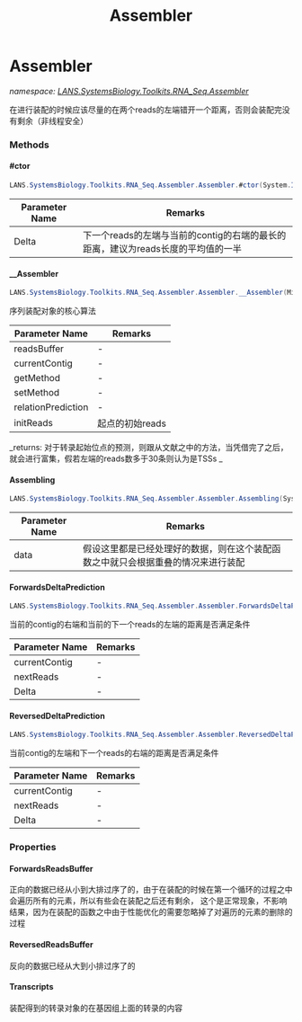 ﻿---
title: Assembler
---

# Assembler
_namespace: [LANS.SystemsBiology.Toolkits.RNA_Seq.Assembler](N-LANS.SystemsBiology.Toolkits.RNA_Seq.Assembler.html)_

在进行装配的时候应该尽量的在两个reads的左端错开一个距离，否则会装配完没有剩余（非线程安全）

### Methods

#### #ctor
```csharp
LANS.SystemsBiology.Toolkits.RNA_Seq.Assembler.Assembler.#ctor(System.Int32)
```


|Parameter Name|Remarks|
|--------------|-------|
|Delta|下一个reads的左端与当前的contig的右端的最长的距离，建议为reads长度的平均值的一半|


#### __Assembler
```csharp
LANS.SystemsBiology.Toolkits.RNA_Seq.Assembler.Assembler.__Assembler(Microsoft.VisualBasic.List{Microsoft.VisualBasic.Parallel.GroupListNode{LANS.SystemsBiology.SequenceModel.NucleotideModels.Contig,System.Int64}}@,LANS.SystemsBiology.ComponentModel.Loci.NucleotideLocation,LANS.SystemsBiology.Toolkits.RNA_Seq.Assembler.Assembler.getMethod,LANS.SystemsBiology.Toolkits.RNA_Seq.Assembler.Assembler.setMethod,LANS.SystemsBiology.ComponentModel.Loci.SegmentRelationships,System.Int32,LANS.SystemsBiology.Toolkits.RNA_Seq.Assembler.Assembler.DeltaPrediction,System.Int32)
```
序列装配对象的核心算法

|Parameter Name|Remarks|
|--------------|-------|
|readsBuffer|-|
|currentContig|-|
|getMethod|-|
|setMethod|-|
|relationPrediction|-|
|initReads|起点的初始reads|

_returns: 
 对于转录起始位点的预测，则跟从文献之中的方法，当凭借完了之后，就会进行富集，假若左端的reads数多于30条则认为是TSSs
 _

#### Assembling
```csharp
LANS.SystemsBiology.Toolkits.RNA_Seq.Assembler.Assembler.Assembling(System.Collections.Generic.IEnumerable{LANS.SystemsBiology.SequenceModel.NucleotideModels.Contig})
```


|Parameter Name|Remarks|
|--------------|-------|
|data|假设这里都是已经处理好的数据，则在这个装配函数之中就只会根据重叠的情况来进行装配|


#### ForwardsDeltaPrediction
```csharp
LANS.SystemsBiology.Toolkits.RNA_Seq.Assembler.Assembler.ForwardsDeltaPrediction(LANS.SystemsBiology.ComponentModel.Loci.NucleotideLocation,LANS.SystemsBiology.ComponentModel.Loci.NucleotideLocation,System.Int32)
```
当前的contig的右端和当前的下一个reads的左端的距离是否满足条件

|Parameter Name|Remarks|
|--------------|-------|
|currentContig|-|
|nextReads|-|
|Delta|-|


#### ReversedDeltaPrediction
```csharp
LANS.SystemsBiology.Toolkits.RNA_Seq.Assembler.Assembler.ReversedDeltaPrediction(LANS.SystemsBiology.ComponentModel.Loci.NucleotideLocation,LANS.SystemsBiology.ComponentModel.Loci.NucleotideLocation,System.Int32)
```
当前contig的左端和下一个reads的右端的距离是否满足条件

|Parameter Name|Remarks|
|--------------|-------|
|currentContig|-|
|nextReads|-|
|Delta|-|




### Properties

#### ForwardsReadsBuffer
正向的数据已经从小到大排过序了的，由于在装配的时候在第一个循环的过程之中会遍历所有的元素，所以有些会在装配之后还有剩余，
 这个是正常现象，不影响结果，因为在装配的函数之中由于性能优化的需要忽略掉了对遍历的元素的删除的过程
#### ReversedReadsBuffer
反向的数据已经从大到小排过序了的
#### Transcripts
装配得到的转录对象的在基因组上面的转录的内容


